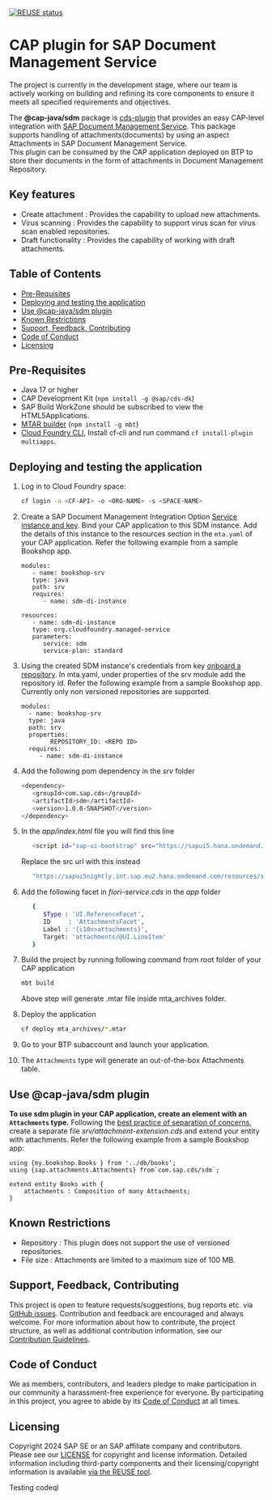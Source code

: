 [![REUSE status](https://api.reuse.software/badge/github.com/cap-java/sdm)](https://api.reuse.software/info/github.com/cap-java/sdm)

# CAP plugin for SAP Document Management Service
The project is currently in the development stage, where our team is actively working on building and refining its core components to ensure it meets all specified requirements and objectives.

The **@cap-java/sdm** package is [cds-plugin](https://cap.cloud.sap/docs/java/cds-plugins#cds-plugin-packages) that provides an easy CAP-level integration with [SAP Document Management Service](https://discovery-center.cloud.sap/serviceCatalog/document-management-service-integration-option). This package supports handling of attachments(documents) by using an aspect Attachments in SAP Document Management Service.  
This plugin can be consumed by the CAP application deployed on BTP to store their documents in the form of attachments in Document Management Repository.

## Key features

- Create attachment : Provides the capability to upload new attachments.
- Virus scanning : Provides the capability to support virus scan for virus scan enabled repositories.
- Draft functionality : Provides the capability of working with draft attachments.

## Table of Contents

- [Pre-Requisites](#pre-requisites)
- [Deploying and testing the application](#deploying-and-testing-the-application)
- [Use @cap-java/sdm plugin](#use-cap-javasdm-plugin)
- [Known Restrictions](#known-restrictions)
- [Support, Feedback, Contributing](#support-feedback-contributing)
- [Code of Conduct](#code-of-conduct)
- [Licensing](#licensing)

## Pre-Requisites
* Java 17 or higher
* CAP Development Kit (`npm install -g @sap/cds-dk`)
* SAP Build WorkZone should be subscribed to view the HTML5Applications.
* [MTAR builder](https://www.npmjs.com/package/mbt) (`npm install -g mbt`)
* [Cloud Foundry CLI](https://docs.cloudfoundry.org/cf-cli/install-go-cli.html), Install cf-cli and run command `cf install-plugin multiapps`.

## Deploying and testing the application

1. Log in to Cloud Foundry space:

   ```sh
   cf login -a <CF-API> -o <ORG-NAME> -s <SPACE-NAME>
   ```

2. Create a SAP Document Management Integration Option [Service instance and key](https://help.sap.com/docs/document-management-service/sap-document-management-service/creating-service-instance-and-service-key). Bind your CAP application to this SDM instance. Add the details of this instance to the resources section in the `mta.yaml` of your CAP application. Refer the following example from a sample Bookshop app.

   ```
   modules:
      - name: bookshop-srv
      type: java
      path: srv
      requires:
         - name: sdm-di-instance
  
   resources:
      - name: sdm-di-instance
      type: org.cloudfoundry.managed-service
      parameters:
         service: sdm
         service-plan: standard
   ```
3. Using the created SDM instance's credentials from key [onboard a repository](https://help.sap.com/docs/document-management-service/sap-document-management-service/onboarding-repository). In mta.yaml, under properties of the srv module add the repository id. Refer the following example from a sample Bookshop app. Currently only non versioned repositories are supported. 

    ```
    modules:
      - name: bookshop-srv
      type: java
      path: srv
      properties:
            REPOSITORY_ID: <REPO ID>
      requires:
         - name: sdm-di-instance
    ```

4. Add the following pom dependency in the _srv_ folder
   
   ```sh
   <dependency>
      <groupId>com.sap.cds</groupId>
      <artifactId>sdm</artifactId>
      <version>1.0.0-SNAPSHOT</version>
   </dependency>
   ```

5. In the _app/index.html_ file you will find this line 
   ```sh
      <script id="sap-ui-bootstrap" src="https://sapui5.hana.ondemand.com/resources/sap-ui-core.js"
   ```
   Replace the src url with this instead
   ```sh
      "https://sapui5nightly.int.sap.eu2.hana.ondemand.com/resources/sap-ui-core.js"
   ```

6. Add the following facet in _fiori-service.cds_ in the _app_ folder
   ```sh
      {
         $Type : 'UI.ReferenceFacet',
         ID     : 'AttachmentsFacet',
         Label : '{i18n>attachments}',
         Target: 'attachments/@UI.LineItem'
      }
   ```

7. Build the project by running following command from root folder of your CAP application
   ```sh
   mbt build
   ```
   Above step will generate .mtar file inside mta_archives folder.

8. Deploy the application
   ```sh
   cf deploy mta_archives/*.mtar
   ```

9. Go to your BTP subaccount and launch your application.

10. The `Attachments` type will generate an out-of-the-box Attachments table.

## Use @cap-java/sdm plugin

**To use sdm plugin in your CAP application, create an element with an `Attachments` type.** Following the [best practice of separation of concerns](https://cap.cloud.sap/docs/guides/domain-modeling#separation-of-concerns), create a separate file _srv/attachment-extension.cds_ and extend your entity with attachments. Refer the following example from a sample Bookshop app:

```
using {my.bookshop.Books } from '../db/books';
using {sap.attachments.Attachments} from`com.sap.cds/sdm`;
 
extend entity Books with {
    attachments : Composition of many Attachments;
}
```

## Known Restrictions

- Repository : This plugin does not support the use of versioned repositories.
- File size : Attachments are limited to a maximum size of 100 MB.

## Support, Feedback, Contributing

This project is open to feature requests/suggestions, bug reports etc. via [GitHub issues](https://github.com/cap-java/sdm/issues). Contribution and feedback are encouraged and always welcome. For more information about how to contribute, the project structure, as well as additional contribution information, see our [Contribution Guidelines](CONTRIBUTING.md).

## Code of Conduct

We as members, contributors, and leaders pledge to make participation in our community a harassment-free experience for everyone. By participating in this project, you agree to abide by its [Code of Conduct](CODE_OF_CONDUCT.md) at all times.

## Licensing

Copyright 2024 SAP SE or an SAP affiliate company and <your-project> contributors. Please see our [LICENSE](LICENSE) for copyright and license information. Detailed information including third-party components and their licensing/copyright information is available [via the REUSE tool](https://api.reuse.software/info/github.com/cap-java/sdm).

Testing codeql


